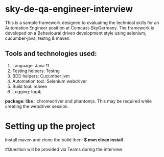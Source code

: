 # sky-de-qa-engineer-interview

This is a sample framework designed to evaluating the technical skills for an Automation Engineer position at Comcast-SkyGermany. 
The framework is developed on a Behavioural driven development style using selenium, cucumber-java, testng & maven.


## Tools and technologies used:
1. Language: Java 11
2. Testing helpers: Testng
3. BDD helpers: Cucumber jvm
4. Automation tool: Selenium webdriver
5. Build tool: maven
6. Logging: log4j

**package: libs** : chromedriver and phantomjs. This may be required while creating the webdriver session.

# Setting up the project

Install maven and clone the build then:
**$ mvn clean install**

#Question will be provided via Teams during the interview
